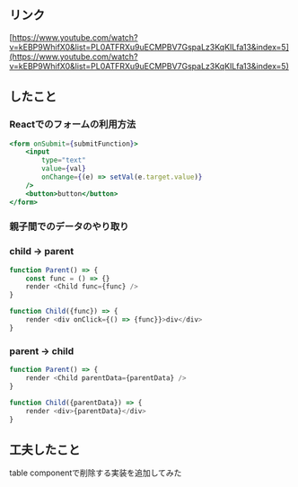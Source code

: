 ## リンク

[https://www.youtube.com/watch?v=kEBP9WhifX0&list=PL0ATFRXu9uECMPBV7GspaLz3KqKILfa13&index=5](https://www.youtube.com/watch?v=kEBP9WhifX0&list=PL0ATFRXu9uECMPBV7GspaLz3KqKILfa13&index=5)

## したこと
### Reactでのフォームの利用方法

```jsx
<form onSubmit={submitFunction}>
	<input
		type="text"
		value={val}
		onChange={(e) => setVal(e.target.value)}
	/>
	<button>button</button>
</form>
```

### 親子間でのデータのやり取り
### child → parent

```jsx
function Parent() => {
	const func = () => {}
	render <Child func={func} />
}

function Child({func}) => {
	render <div onClick={() => {func}}>div</div>
}
```

### parent → child

```jsx
function Parent() => {
	render <Child parentData={parentData} />
}

function Child({parentData}) => {
	render <div>{parentData}</div>
}
```

## **工夫したこと**
table componentで削除する実装を追加してみた
